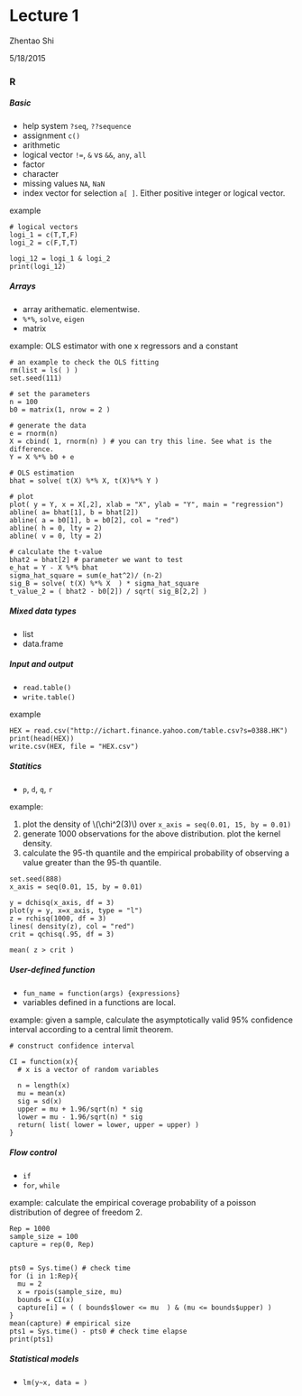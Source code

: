 # Lecture 1

Zhentao Shi

5/18/2015

### R

##### Basic

* help system `?seq`, `??sequence`
* assignment `c()`
* arithmetic
* logical vector `!=`, `&` vs `&&`, `any`, `all`
* factor
* character
* missing values `NA`, `NaN`
* index vector for selection `a[ ]`. Either positive integer or logical vector.

example
```
# logical vectors
logi_1 = c(T,T,F)
logi_2 = c(F,T,T)

logi_12 = logi_1 & logi_2
print(logi_12)
```



##### Arrays 

* array arithematic. elementwise. 
* `%*%`, `solve`, `eigen`
* matrix

example: OLS estimator with one x regressors and a constant

```
# an example to check the OLS fitting
rm(list = ls( ) )
set.seed(111)

# set the parameters
n = 100
b0 = matrix(1, nrow = 2 )

# generate the data
e = rnorm(n)
X = cbind( 1, rnorm(n) ) # you can try this line. See what is the difference.
Y = X %*% b0 + e

# OLS estimation
bhat = solve( t(X) %*% X, t(X)%*% Y ) 

# plot
plot( y = Y, x = X[,2], xlab = "X", ylab = "Y", main = "regression")
abline( a= bhat[1], b = bhat[2])
abline( a = b0[1], b = b0[2], col = "red")
abline( h = 0, lty = 2)
abline( v = 0, lty = 2)

# calculate the t-value
bhat2 = bhat[2] # parameter we want to test
e_hat = Y - X %*% bhat
sigma_hat_square = sum(e_hat^2)/ (n-2)
sig_B = solve( t(X) %*% X  ) * sigma_hat_square
t_value_2 = ( bhat2 - b0[2]) / sqrt( sig_B[2,2] ) 

```

##### Mixed data types

* list
* data.frame

##### Input and output

* `read.table()`
* `write.table()`

example
```
HEX = read.csv("http://ichart.finance.yahoo.com/table.csv?s=0388.HK") 
print(head(HEX))
write.csv(HEX, file = "HEX.csv")
```

##### Statitics

* `p`, `d`, `q`, `r`

example: 

1. plot the density of \\(\chi^2(3)\\) over `x_axis = seq(0.01, 15, by = 0.01)`
2. generate 1000 observations for the above distribution. plot the kernel density.
3. calculate the 95-th quantile and the empirical probability of observing a value greater than the 95-th quantile.

```
set.seed(888)
x_axis = seq(0.01, 15, by = 0.01)

y = dchisq(x_axis, df = 3)
plot(y = y, x=x_axis, type = "l")
z = rchisq(1000, df = 3)
lines( density(z), col = "red")
crit = qchisq(.95, df = 3)

mean( z > crit )
```

##### User-defined function

* `fun_name = function(args) {expressions}`
* variables defined in a functions are local.

example: given a sample, calculate the asymptotically valid 95% confidence interval according to a central limit theorem.
```
# construct confidence interval

CI = function(x){
  # x is a vector of random variables
  
  n = length(x)
  mu = mean(x)
  sig = sd(x)
  upper = mu + 1.96/sqrt(n) * sig
  lower = mu - 1.96/sqrt(n) * sig
  return( list( lower = lower, upper = upper) )
}

```

##### Flow control

* `if`
* `for`, `while`

example: calculate the empirical coverage probability of a poisson distribution of degree of freedom 2.


```
Rep = 1000
sample_size = 100
capture = rep(0, Rep)


pts0 = Sys.time() # check time
for (i in 1:Rep){
  mu = 2
  x = rpois(sample_size, mu)
  bounds = CI(x)
  capture[i] = ( ( bounds$lower <= mu  ) & (mu <= bounds$upper) )
}
mean(capture) # empirical size
pts1 = Sys.time() - pts0 # check time elapse
print(pts1)
```

##### Statistical models
* `lm(y~x, data = )`

